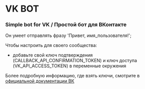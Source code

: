 # VK BOT
### Simple bot for VK / Простой бот для ВКонтакте

Он умеет отправлять фразу 'Привет, имя_пользователя!';

Чтобы настроить для своего сообщества:
- добавьте свой ключ подтверждения (CALLBACK_API_CONFIRMATION_TOKEN) и ключ доступа (VK_API_ACCESS_TOKEN) в переменные окружения

Более подробную информацию, где взять ключи, смотрите в
[официальной документации ВК](https://vk.com/dev/bots_docs?f=1.1.%20%D0%9F%D0%BE%D0%BB%D1%83%D1%87%D0%B5%D0%BD%D0%B8%D0%B5%20%D0%BA%D0%BB%D1%8E%D1%87%D0%B0%20%D0%B4%D0%BE%D1%81%D1%82%D1%83%D0%BF%D0%B0)
